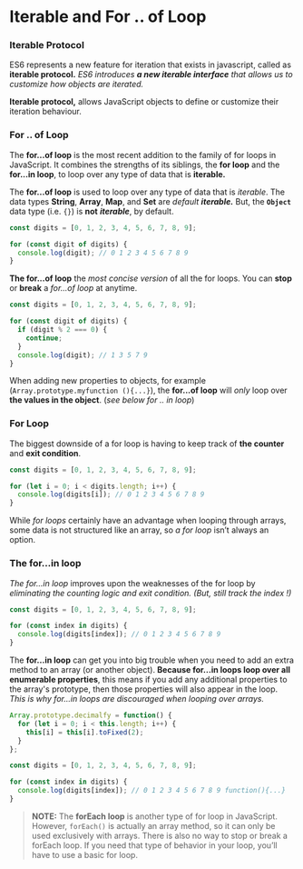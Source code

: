 # Iterable and For .. of Loop

### Iterable Protocol

ES6 represents a new feature for iteration that exists in javascript, called as  **iterable protocol.** _ES6 introduces **a new iterable interface** that allows us to customize how objects are iterated._

**Iterable protocol,** allows JavaScript objects to define or customize their iteration behaviour.



### For .. of Loop

The **for...of loop** is the most recent addition to the family of for loops in JavaScript. It combines the strengths of its siblings, the **for loop** and the **for...in loop**, to loop over any type of data that is **iterable.** 

The **for...of loop** is used to loop over any type of data that is _iterable_. The data types **String**, **Array**, **Map**, and **Set** are _default **iterable.**_ But, the **`Object`** data type \(i.e. `{}`\) is **not** _**iterable**_, by default.

```javascript
const digits = [0, 1, 2, 3, 4, 5, 6, 7, 8, 9];

for (const digit of digits) {
  console.log(digit); // 0 1 2 3 4 5 6 7 8 9
}
```

**The for...of loop** the _most concise version_ of all the for loops. You can **stop** or **break** a _for...of loop_ at anytime.

```javascript
const digits = [0, 1, 2, 3, 4, 5, 6, 7, 8, 9];

for (const digit of digits) {
  if (digit % 2 === 0) {
    continue;
  }
  console.log(digit); // 1 3 5 7 9
}
```

When adding new properties to objects, for example \(`Array.prototype.myfunction (){...}`\), the **for...of loop** will _only_ loop over **the values in the object**. \(_see below for .. in loop_\)

### 

### For Loop

The biggest downside of a for loop is having to keep track of **the counter** and **exit condition**.

```javascript
const digits = [0, 1, 2, 3, 4, 5, 6, 7, 8, 9];

for (let i = 0; i < digits.length; i++) {
  console.log(digits[i]); // 0 1 2 3 4 5 6 7 8 9
}
```

While _for loops_ certainly have an advantage when looping through arrays, some data is not structured like an array, so _a for loop_ isn’t always an option.

###  <a id="the-for-in-loop"></a>

### The for...in loop <a id="the-for-in-loop"></a>

_The for...in loop_ improves upon the weaknesses of the for loop by _eliminating the counting logic and exit condition. \(But, still track the index !\)_

```javascript
const digits = [0, 1, 2, 3, 4, 5, 6, 7, 8, 9];

for (const index in digits) {
  console.log(digits[index]); // 0 1 2 3 4 5 6 7 8 9
}
```

The **for...in loop** can get you into big trouble when you need to add an extra method to an array \(or another object\). **Because for...in loops loop over all enumerable properties**, this means if you add any additional properties to the array's prototype, then those properties will also appear in the loop. _This is why for...in loops are discouraged when looping over arrays._

```javascript
Array.prototype.decimalfy = function() {
  for (let i = 0; i < this.length; i++) {
    this[i] = this[i].toFixed(2);
  }
};

const digits = [0, 1, 2, 3, 4, 5, 6, 7, 8, 9];

for (const index in digits) {
  console.log(digits[index]); // 0 1 2 3 4 5 6 7 8 9 function(){...}
}
```

> **NOTE:** The **forEach loop** is another type of for loop in JavaScript. However, `forEach()` is actually an array method, so it can only be used exclusively with arrays. There is also no way to stop or break a forEach loop. If you need that type of behavior in your loop, you’ll have to use a basic for loop.



